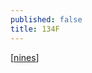 ```yaml
---
published: false
title: 134F
---
```

[[nines]]

[//begin]: # "Autogenerated link references for markdown compatibility"
[nines]: nines "Nines"
[//end]: # "Autogenerated link references"